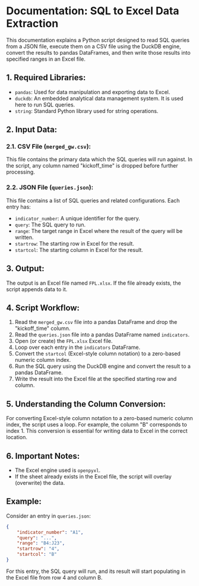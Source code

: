 # Documentation: SQL to Excel Data Extraction

This documentation explains a Python script designed to read SQL queries from a JSON file, execute them on a CSV file using the DuckDB engine, convert the results to pandas DataFrames, and then write those results into specified ranges in an Excel file.

## 1. Required Libraries:

- `pandas`: Used for data manipulation and exporting data to Excel.
- `duckdb`: An embedded analytical data management system. It is used here to run SQL queries.
- `string`: Standard Python library used for string operations.

## 2. Input Data:

### 2.1. CSV File (`merged_gw.csv`):

This file contains the primary data which the SQL queries will run against. In the script, any column named "kickoff_time" is dropped before further processing.

### 2.2. JSON File (`queries.json`):

This file contains a list of SQL queries and related configurations. Each entry has:

- `indicator_number`: A unique identifier for the query.
- `query`: The SQL query to run.
- `range`: The target range in Excel where the result of the query will be written.
- `startrow`: The starting row in Excel for the result.
- `startcol`: The starting column in Excel for the result.

## 3. Output:

The output is an Excel file named `FPL.xlsx`. If the file already exists, the script appends data to it.

## 4. Script Workflow:

1. Read the `merged_gw.csv` file into a pandas DataFrame and drop the "kickoff_time" column.
2. Read the `queries.json` file into a pandas DataFrame named `indicators`.
3. Open (or create) the `FPL.xlsx` Excel file.
4. Loop over each entry in the `indicators` DataFrame.
5. Convert the `startcol` (Excel-style column notation) to a zero-based numeric column index.
6. Run the SQL query using the DuckDB engine and convert the result to a pandas DataFrame.
7. Write the result into the Excel file at the specified starting row and column.

## 5. Understanding the Column Conversion:

For converting Excel-style column notation to a zero-based numeric column index, the script uses a loop. For example, the column "B" corresponds to index 1. This conversion is essential for writing data to Excel in the correct location.

## 6. Important Notes:

- The Excel engine used is `openpyxl`.
- If the sheet already exists in the Excel file, the script will overlay (overwrite) the data.

## Example:

Consider an entry in `queries.json`:

```json
{
    "indicator_number": "A1",
    "query": "...",
    "range": "B4:J23",
    "startrow": "4",
    "startcol": "B"
}
```

For this entry, the SQL query will run, and its result will start populating in the Excel file from row 4 and column B.

